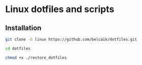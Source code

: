 # Linux dotfiles and scripts

## Installation

```bash
git clone -b linux https://github.com/belcaik/dotfiles.git
```

```bash
cd dotfiles
```

```bash
chmod +x ./restore_dotfiles
```